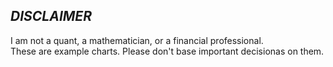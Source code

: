 ## *DISCLAIMER*

I am not a quant, a mathematician, or a financial professional.  
These are example charts. Please don't base important decisionas on them.
